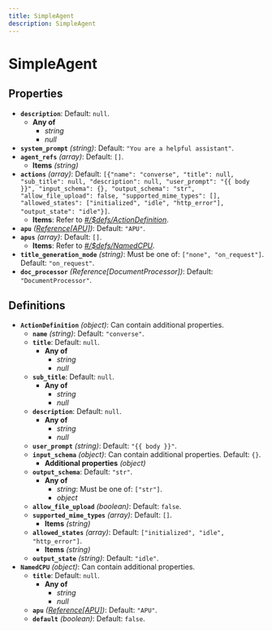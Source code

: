 ```yaml
---
title: SimpleAgent
description: SimpleAgent
---
```

# SimpleAgent

## Properties

- **`description`**: Default: `null`.
  - **Any of**
    - *string*
    - *null*
- **`system_prompt`** *(string)*: Default: `"You are a helpful assistant"`.
- **`agent_refs`** *(array)*: Default: `[]`.
  - **Items** *(string)*
- **`actions`** *(array)*: Default: `[{"name": "converse", "title": null, "sub_title": null, "description": null, "user_prompt": "{{ body }}", "input_schema": {}, "output_schema": "str", "allow_file_upload": false, "supported_mime_types": [], "allowed_states": ["initialized", "idle", "http_error"], "output_state": "idle"}]`.
  - **Items**: Refer to *[#/$defs/ActionDefinition](#%24defs/ActionDefinition)*.
- **`apu`** *([Reference[APU]](/docs/components/apu/overview/))*: Default: `"APU"`.
- **`apus`** *(array)*: Default: `[]`.
  - **Items**: Refer to *[#/$defs/NamedCPU](#%24defs/NamedCPU)*.
- **`title_generation_mode`** *(string)*: Must be one of: `["none", "on_request"]`. Default: `"on_request"`.
- **`doc_processor`** *(Reference[DocumentProcessor])*: Default: `"DocumentProcessor"`.
## Definitions

- <a id="%24defs/ActionDefinition"></a>**`ActionDefinition`** *(object)*: Can contain additional properties.
  - **`name`** *(string)*: Default: `"converse"`.
  - **`title`**: Default: `null`.
    - **Any of**
      - *string*
      - *null*
  - **`sub_title`**: Default: `null`.
    - **Any of**
      - *string*
      - *null*
  - **`description`**: Default: `null`.
    - **Any of**
      - *string*
      - *null*
  - **`user_prompt`** *(string)*: Default: `"{{ body }}"`.
  - **`input_schema`** *(object)*: Can contain additional properties. Default: `{}`.
    - **Additional properties** *(object)*
  - **`output_schema`**: Default: `"str"`.
    - **Any of**
      - *string*: Must be one of: `["str"]`.
      - *object*
  - **`allow_file_upload`** *(boolean)*: Default: `false`.
  - **`supported_mime_types`** *(array)*: Default: `[]`.
    - **Items** *(string)*
  - **`allowed_states`** *(array)*: Default: `["initialized", "idle", "http_error"]`.
    - **Items** *(string)*
  - **`output_state`** *(string)*: Default: `"idle"`.
- <a id="%24defs/NamedCPU"></a>**`NamedCPU`** *(object)*: Can contain additional properties.
  - **`title`**: Default: `null`.
    - **Any of**
      - *string*
      - *null*
  - **`apu`** *([Reference[APU]](/docs/components/apu/overview/))*: Default: `"APU"`.
  - **`default`** *(boolean)*: Default: `false`.
